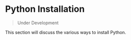# Python Installation

>Under Development

This section will discuss the various ways to install Python.